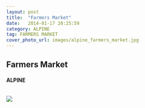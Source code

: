 ```yaml
---
layout: post
title:  "Farmers Market"
date:   2014-01-17 20:25:59
category: ALPINE
tag: FARMERS MARKET
cover_photo_url: images/alpine_farmers_market.jpg
---
```


<div class="section-title">
  <h2>Farmers Market</h2>
    <h4>ALPINE</h4>
    <div class="divider-border"></div>
</div> 
<div class="column small-6">
    <p>
    </p>
<div class="column small-6">
    <img src="{{ "/images/alpine_farmers_market.jpg" | prepend: site.baseurl }}">
</div>